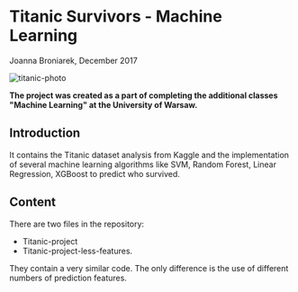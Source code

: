# Titanic Survivors - Machine Learning
Joanna Broniarek, 
December 2017

![titanic-photo](https://ocdn.eu/pulscms-transforms/1/3yck9kqTURBXy80NTYzNTExY2MzODdkZGU4M2JkNWQwZWQ2NDBiMTc0NS5qcGVnkZMCzQMmAIKhMAGhMQA)


**The project was created as a part of completing the additional classes "Machine Learning" at the University of Warsaw.**

## Introduction
It contains the Titanic dataset analysis from Kaggle and the implementation of several machine learning algorithms like SVM, Random Forest, Linear Regression, XGBoost to predict who survived.

## Content
There are two files in the repository:
+ Titanic-project
+ Titanic-project-less-features.

They contain a very similar code. The only difference is the use of different numbers of prediction features.
